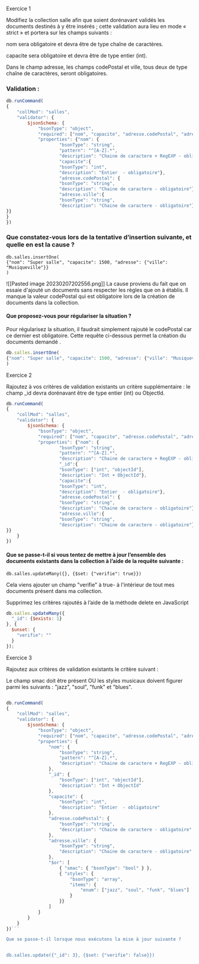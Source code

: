 Exercice 1 

Modifiez la collection salle afin que soient dorénavant validés les documents destinés à y être insérés ; cette validation aura lieu en mode « strict » et portera sur les champs suivants :

nom sera obligatoire et devra être de type chaîne de caractères.

capacite sera obligatoire et devra être de type entier (int).

Dans le champ adresse, les champs codePostal et ville, tous deux de type chaîne de caractères, seront obligatoires.

### Validation : 

```Javascript 
db.runCommand(
{
	"collMod": "salles",
	"validator": {
		$jsonSchema: {
			"bsonType": "object",
			"required": ["nom", "capacite", "adresse.codePostal", "adresse.ville"],
			"properties": {"nom": {
                    "bsonType": "string",
                    "pattern": "^[A-Z].*",
                    "description": "Chaine de caractere + RegEXP - obligatoire"},
                    "capacite":{
                    "bsonType": "int",
                    "description": "Entier  - obligatoire"},
                    "adresse.codePostal": {
                    "bsonType": "string",
                    "description": "Chaine de caractere - obligatoire"},
                    "adresse.ville":{
                    "bsonType": "string",
                    "description": "Chaine de caractere - obligatoire"},
}}
}
})
```

### Que constatez-vous lors de la tentative d’insertion suivante, et quelle en est la cause ?

```
db.salles.insertOne( 
{"nom": "Super salle", "capacite": 1500, "adresse": {"ville": "Musiqueville"}} 
) 
```
![[Pasted image 20230207202556.png]]
La cause proviens du fait que on essaie d'ajouté un documents sans respecter les règles que on à établis. Il manque la valeur codePostal qui est obligatoire lors de la création de documents dans la collection.

#### Que proposez-vous pour régulariser la situation ?

Pour régularisez la situation, il faudrait simplement rajouté le codePostal car ce dernier est obligatoire.
Cette requête ci-dessous permet la création du documents demandé . 

```Javascript 
db.salles.insertOne( 
{"nom": "Super salle", "capacite": 1500, "adresse": {"ville": "Musiqueville", "codePostal": '38110'}} 
) 
```

Exercice 2

Rajoutez à vos critères de validation existants un critère supplémentaire : le champ _id devra dorénavant être de type entier (int) ou ObjectId.

```Javascript
db.runCommand(
{
	"collMod": "salles",
	"validator": {
		$jsonSchema: {
			"bsonType": "object",
			"required": ["nom", "capacite", "adresse.codePostal", "adresse.ville"],
			"properties": {"nom": {
                    "bsonType": "string",
                    "pattern": "^[A-Z].*",
                    "description": "Chaine de caractere + RegEXP - obligatoire"},
                    "_id":{
                    "bsonType": ["int", "objectId"],
                    "description": "Int + ObjectId"},
                    "capacite":{
                    "bsonType": "int",
                    "description": "Entier  - obligatoire"},
                    "adresse.codePostal": {
                    "bsonType": "string",
                    "description": "Chaine de caractere - obligatoire"},
                    "adresse.ville":{
                    "bsonType": "string",
                    "description": "Chaine de caractere - obligatoire"},
}}
	}
})
```

#### Que se passe-t-il si vous tentez de mettre à jour l’ensemble des documents existants dans la collection à l’aide de la requête suivante :

```
db.salles.updateMany({}, {$set: {"verifie": true}}) 
```

Cela viens ajouter un champ "verifie" à true- à l'intérieur de tout mes documents présent dans ma collection. 

Supprimez les critères rajoutés à l’aide de la méthode delete en JavaScript

```Javascript 
db.salles.updateMany({
  "_id": {$exists: 1}
}, {
  $unset: {
    "verifie": ""
  }
});
```

Exercice 3

Rajoutez aux critères de validation existants le critère suivant :

Le champ smac doit être présent OU les styles musicaux doivent figurer parmi les suivants : "jazz", "soul", "funk" et "blues".

```Javascript 

db.runCommand(
{
	"collMod": "salles",
	"validator": {
		$jsonSchema: {
			"bsonType": "object",
			"required": ["nom", "capacite", "adresse.codePostal", "adresse.ville"],
			"properties": {
				"nom": {
					"bsonType": "string",
					"pattern": "^[A-Z].*",
					"description": "Chaine de caractere + RegEXP - obligatoire"
				},
				"_id": {
					"bsonType": ["int", "objectId"],
					"description": "Int + ObjectId"
				},
				"capacite": {
					"bsonType": "int",
					"description": "Entier  - obligatoire"
				},
				"adresse.codePostal": {
					"bsonType": "string",
					"description": "Chaine de caractere - obligatoire"
				},
				"adresse.ville": {
					"bsonType": "string",
					"description": "Chaine de caractere - obligatoire"
				},
				"$or": [
					{ "smac": { "bsonType": "bool" } },
					{ "styles": { 
						"bsonType": "array",
						"items": {
							"enum": ["jazz", "soul", "funk", "blues"] 
						}
					}}
				]
			}
		}
	}
})```

Que se passe-t-il lorsque nous exécutons la mise à jour suivante ?


db.salles.update({"_id": 3}, {$set: {"verifie": false}}) 
